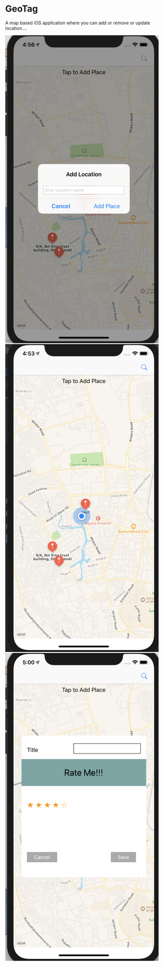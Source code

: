 # GeoTag
A map based iOS application where you can add or remove or update location....


![alt text](https://raw.githubusercontent.com/Zahid001/GeoTag/master/Screenshot%202019-04-15%20at%204.56.55%20AM.png)
![alt text](https://raw.githubusercontent.com/Zahid001/GeoTag/master/Screenshot%202019-04-15%20at%204.53.42%20AM.png)
![alt text](https://github.com/Zahid001/GeoTag/blob/master/Screenshot%202019-04-15%20at%205.00.37%20AM.png)
